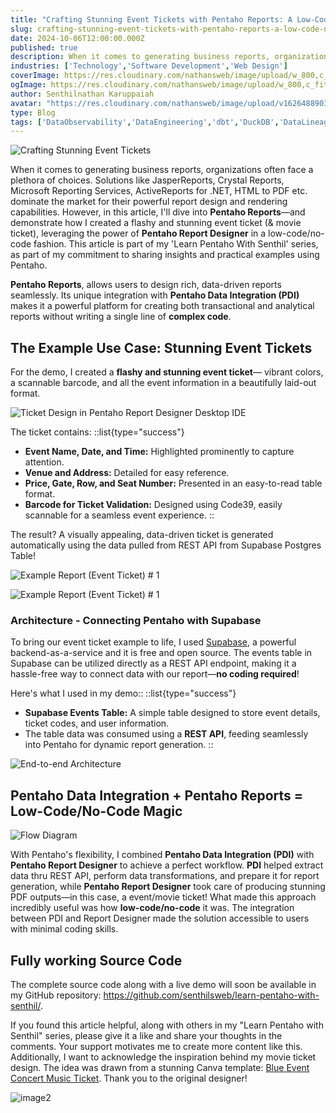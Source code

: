 ```yaml
---
title: "Crafting Stunning Event Tickets with Pentaho Reports: A Low-Code No-Code Journey!"
slug: crafting-stunning-event-tickets-with-pentaho-reports-a-low-code-no-code-journey
date: 2024-10-06T12:00:00.000Z
published: true
description: When it comes to generating business reports, organizations often face a plethora of choices. Solutions like JasperReports, Crystal Reports, Microsoft Reporting Services, ActiveReports for .NET, HTML to PDF etc.
industries: ['Technology','Software Development','Web Design']
coverImage: https://res.cloudinary.com/nathansweb/image/upload/w_800,c_fit,l_text:Arial_60_bold:Crafting%20Stunning%20Event%20Tickets%20with%20Pentaho%20Reports,g_north_east,x_30,y_40/v1711924071/senthilsweb-scl-card-template_cyxogj.webp
ogImage: https://res.cloudinary.com/nathansweb/image/upload/w_800,c_fit,l_text:Arial_60_bold:Crafting%20Stunning%20Event%20Tickets%20with%20Pentaho%20Reports,g_north_east,x_30,y_40/v1711924071/senthilsweb-scl-card-template_cyxogj.webp
author: Senthilnathan Karuppaiah
avatar: "https://res.cloudinary.com/nathansweb/image/upload/v1626488903/profile/Senthil-profile-picture-01_al07i5.jpg"
type: Blog
tags: ['DataObservability','DataEngineering','dbt','DuckDB','DataLineage','Analytics','DataLake','BusinessMetadataManagement','Vue.js','Nuxt.js','Open Source','Web Development','Low Code Platform']
---
```

![Crafting Stunning Event Tickets](/i/blog/crafting_stunning_event_tickets_banner.png)

When it comes to generating business reports, organizations often face a plethora of choices. Solutions like JasperReports, Crystal Reports, Microsoft Reporting Services, ActiveReports for .NET, HTML to PDF etc. dominate the market for their powerful report design and rendering capabilities. However, in this article, I'll dive into **Pentaho Reports**—and demonstrate how I created a flashy and stunning event ticket (& movie ticket), leveraging the power of **Pentaho Report Designer** in a low-code/no-code fashion. This article is part of my 'Learn Pentaho With Senthil' series, as part of my commitment to sharing insights and practical examples using Pentaho.

**Pentaho Reports**, allows users to design rich, data-driven reports seamlessly. Its unique integration with **Pentaho Data Integration (PDI)** makes it a powerful platform for creating both transactional and analytical reports without writing a single line of **complex code**.

## The Example Use Case: Stunning Event Tickets

For the demo, I created a **flashy and stunning event ticket**— vibrant colors, a scannable barcode, and all the event information in a beautifully laid-out format.

![Ticket Design in Pentaho Report Designer Desktop IDE](/i/blog/crafting_stunning_event_tickets_design_1.png)

The ticket contains:
::list{type="success"}
- **Event Name, Date, and Time:** Highlighted prominently to capture attention.
- **Venue and Address:** Detailed for easy reference.
- **Price, Gate, Row, and Seat Number:** Presented in an easy-to-read table format.
- **Barcode for Ticket Validation:** Designed using Code39, easily scannable for a seamless event experience.
:: 

The result? A visually appealing, data-driven ticket is generated automatically using the data pulled from REST API from Supabase Postgres Table!

![Example Report (Event Ticket) # 1](/i/blog/crafting_stunning_event_tickets_example_report_2.png)


![Example Report (Event Ticket) # 1](/i/blog/crafting_stunning_event_tickets_example_report_3.png)

### Architecture - Connecting Pentaho with Supabase
To bring our event ticket example to life, I used <a class="dark:text-teal-400 relative transition hover:text-teal-500 dark:hover:text-teal-400" href="https://supabase.com/">Supabase</a>, a powerful backend-as-a-service and it is free and open source. The events table in Supabase can be utilized directly as a REST API endpoint, making it a hassle-free way to connect data with our report—**no coding required**!

Here's what I used in my demo::
::list{type="success"}

- **Supabase Events Table:** A simple table designed to store event details, ticket codes, and user information.
- The table data was consumed using a **REST API**, feeding seamlessly into Pentaho for dynamic report generation.
::

![End-to-end Architecture](/i/blog/crafting_stunning_event_tickets_end_to_end_architecture_4.png)

## Pentaho Data Integration + Pentaho Reports = Low-Code/No-Code Magic

![Flow Diagram](/i/blog/crafting_stunning_event_tickets_flow_5.png)

With Pentaho's flexibility, I combined **Pentaho Data Integration (PDI)** with **Pentaho Report Designer** to achieve a perfect workflow. **PDI** helped extract data thru REST API, perform data transformations, and prepare it for report generation, while **Pentaho Report Designer** took care of producing stunning PDF outputs—in this case, a event/movie ticket!
What made this approach incredibly useful was how **low-code/no-code** it was. The integration between PDI and Report Designer made the solution accessible to users with minimal coding skills. 

## Fully working Source Code 

The complete source code along with a live demo will soon be available in my GitHub repository: https://github.com/senthilsweb/learn-pentaho-with-senthil/.

If you found this article helpful, along with others in my "Learn Pentaho with Senthil" series, please give it a like and share your thoughts in the comments. Your support motivates me to create more content like this.
Additionally, I want to acknowledge the inspiration behind my movie ticket design. The idea was drawn from a stunning Canva template: <a href="https://github.com/senthilsweb/learn-pentaho-with-senthil/" class="dark:text-teal-400 relative transition hover:text-teal-500 dark:hover:text-teal-400">Blue Event Concert Music Ticket</a>. Thank you to the original designer!

![image2](/i/blog/crafting_stunning_event_tickets_festival_6.png)